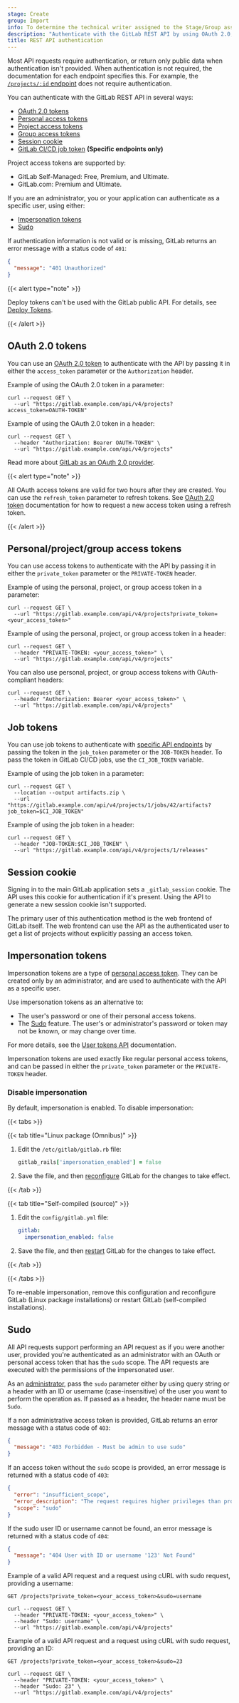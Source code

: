 ```yaml
---
stage: Create
group: Import
info: To determine the technical writer assigned to the Stage/Group associated with this page, see https://handbook.gitlab.com/handbook/product/ux/technical-writing/#assignments
description: "Authenticate with the GitLab REST API by using OAuth 2.0, access, and job tokens."
title: REST API authentication
---
```


Most API requests require authentication, or return only public data when authentication isn't
provided. When authentication is not required, the documentation for each endpoint specifies this.
For example, the [`/projects/:id` endpoint](../projects.md#get-a-single-project) does not require
authentication.

You can authenticate with the GitLab REST API in several ways:

- [OAuth 2.0 tokens](#oauth-20-tokens)
- [Personal access tokens](../../user/profile/personal_access_tokens.md)
- [Project access tokens](../../user/project/settings/project_access_tokens.md)
- [Group access tokens](../../user/group/settings/group_access_tokens.md)
- [Session cookie](#session-cookie)
- [GitLab CI/CD job token](../../ci/jobs/ci_job_token.md) **(Specific endpoints only)**

Project access tokens are supported by:

- GitLab Self-Managed: Free, Premium, and Ultimate.
- GitLab.com: Premium and Ultimate.

If you are an administrator, you or your application can authenticate as a specific user, using
either:

- [Impersonation tokens](#impersonation-tokens)
- [Sudo](#sudo)

If authentication information is not valid or is missing, GitLab returns an error message with a
status code of `401`:

```json
{
  "message": "401 Unauthorized"
}
```

{{< alert type="note" >}}

Deploy tokens can't be used with the GitLab public API. For details, see
[Deploy Tokens](../../user/project/deploy_tokens/_index.md).

{{< /alert >}}

## OAuth 2.0 tokens

You can use an [OAuth 2.0 token](../oauth2.md) to authenticate with the API by passing it in either
the `access_token` parameter or the `Authorization` header.

Example of using the OAuth 2.0 token in a parameter:

```shell
curl --request GET \
  --url "https://gitlab.example.com/api/v4/projects?access_token=OAUTH-TOKEN"
```

Example of using the OAuth 2.0 token in a header:

```shell
curl --request GET \
  --header "Authorization: Bearer OAUTH-TOKEN" \
  --url "https://gitlab.example.com/api/v4/projects"
```

Read more about [GitLab as an OAuth 2.0 provider](../oauth2.md).

{{< alert type="note" >}}

All OAuth access tokens are valid for two hours after they are created. You can use the
`refresh_token` parameter to refresh tokens. See [OAuth 2.0 token](../oauth2.md) documentation for
how to request a new access token using a refresh token.

{{< /alert >}}

## Personal/project/group access tokens

You can use access tokens to authenticate with the API by passing it in either the `private_token`
parameter or the `PRIVATE-TOKEN` header.

Example of using the personal, project, or group access token in a parameter:

```shell
curl --request GET \
  --url "https://gitlab.example.com/api/v4/projects?private_token=<your_access_token>"
```

Example of using the personal, project, or group access token in a header:

```shell
curl --request GET \
  --header "PRIVATE-TOKEN: <your_access_token>" \
  --url "https://gitlab.example.com/api/v4/projects"
```

You can also use personal, project, or group access tokens with OAuth-compliant headers:

```shell
curl --request GET \
  --header "Authorization: Bearer <your_access_token>" \
  --url "https://gitlab.example.com/api/v4/projects"
```

## Job tokens

You can use job tokens to authenticate with [specific API endpoints](../../ci/jobs/ci_job_token.md)
by passing the token in the `job_token` parameter or the `JOB-TOKEN` header. To pass the token in
GitLab CI/CD jobs, use the `CI_JOB_TOKEN` variable.

Example of using the job token in a parameter:

```shell
curl --request GET \
  --location --output artifacts.zip \
  --url "https://gitlab.example.com/api/v4/projects/1/jobs/42/artifacts?job_token=$CI_JOB_TOKEN"
```

Example of using the job token in a header:

```shell
curl --request GET \
  --header "JOB-TOKEN:$CI_JOB_TOKEN" \
  --url "https://gitlab.example.com/api/v4/projects/1/releases"
```

## Session cookie

Signing in to the main GitLab application sets a `_gitlab_session` cookie. The API uses this cookie
for authentication if it's present. Using the API to generate a new session cookie isn't supported.

The primary user of this authentication method is the web frontend of GitLab itself. The web
frontend can use the API as the authenticated user to get a list of projects without explicitly
passing an access token.

## Impersonation tokens

Impersonation tokens are a type of
[personal access token](../../user/profile/personal_access_tokens.md).
They can be created only by an administrator, and are used to authenticate with the API as a
specific user.

Use impersonation tokens as an alternative to:

- The user's password or one of their personal access tokens.
- The [Sudo](#sudo) feature. The user's or administrator's password or token
  may not be known, or may change over time.

For more details, see the
[User tokens API](../user_tokens.md#create-an-impersonation-token) documentation.

Impersonation tokens are used exactly like regular personal access tokens, and can be passed in
either the `private_token` parameter or the `PRIVATE-TOKEN` header.

### Disable impersonation

By default, impersonation is enabled. To disable impersonation:

{{< tabs >}}

{{< tab title="Linux package (Omnibus)" >}}

1. Edit the `/etc/gitlab/gitlab.rb` file:

   ```ruby
   gitlab_rails['impersonation_enabled'] = false
   ```

1. Save the file, and then [reconfigure](../../administration/restart_gitlab.md#reconfigure-a-linux-package-installation)
   GitLab for the changes to take effect.

{{< /tab >}}

{{< tab title="Self-compiled (source)" >}}

1. Edit the `config/gitlab.yml` file:

   ```yaml
   gitlab:
     impersonation_enabled: false
   ```

1. Save the file, and then [restart](../../administration/restart_gitlab.md#self-compiled-installations)
   GitLab for the changes to take effect.

{{< /tab >}}

{{< /tabs >}}

To re-enable impersonation, remove this configuration and reconfigure GitLab (Linux package
installations) or restart GitLab (self-compiled installations).

## Sudo

All API requests support performing an API request as if you were another user, provided you're
authenticated as an administrator with an OAuth or personal access token that has the `sudo` scope.
The API requests are executed with the permissions of the impersonated user.

As an [administrator](../../user/permissions.md), pass the `sudo` parameter either by using query
string or a header with an ID or username (case-insensitive) of the user you want to perform the
operation as. If passed as a header, the header name must be `Sudo`.

If a non administrative access token is provided, GitLab returns an error message with a status code
of `403`:

```json
{
  "message": "403 Forbidden - Must be admin to use sudo"
}
```

If an access token without the `sudo` scope is provided, an error message is returned with a status
code of `403`:

```json
{
  "error": "insufficient_scope",
  "error_description": "The request requires higher privileges than provided by the access token.",
  "scope": "sudo"
}
```

If the sudo user ID or username cannot be found, an error message is returned with a status code of
`404`:

```json
{
  "message": "404 User with ID or username '123' Not Found"
}
```

Example of a valid API request and a request using cURL with sudo request,
providing a username:

```plaintext
GET /projects?private_token=<your_access_token>&sudo=username
```

```shell
curl --request GET \
  --header "PRIVATE-TOKEN: <your_access_token>" \
  --header "Sudo: username" \
  --url "https://gitlab.example.com/api/v4/projects"
```

Example of a valid API request and a request using cURL with sudo request, providing an ID:

```plaintext
GET /projects?private_token=<your_access_token>&sudo=23
```

```shell
curl --request GET \
  --header "PRIVATE-TOKEN: <your_access_token>" \
  --header "Sudo: 23" \
  --url "https://gitlab.example.com/api/v4/projects"
```

